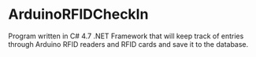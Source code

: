 # ArduinoRFIDCheckIn

Program written in C# 4.7 .NET Framework that will keep track of entries through Arduino RFID readers and RFID cards and save it to the database.
